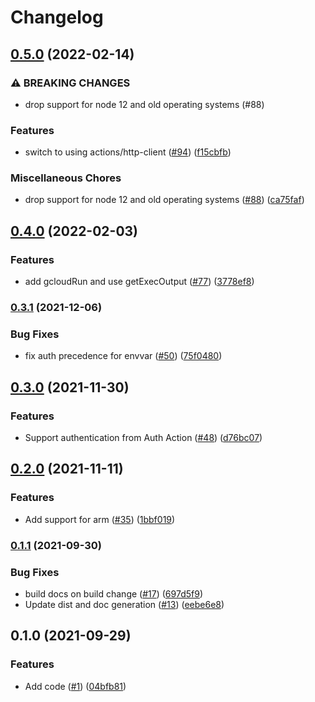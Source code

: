 # Changelog

## [0.5.0](https://www.github.com/google-github-actions/setup-cloud-sdk/compare/v0.4.0...v0.5.0) (2022-02-14)


### ⚠ BREAKING CHANGES

* drop support for node 12 and old operating systems (#88)

### Features

* switch to using actions/http-client ([#94](https://www.github.com/google-github-actions/setup-cloud-sdk/issues/94)) ([f15cbfb](https://www.github.com/google-github-actions/setup-cloud-sdk/commit/f15cbfb9aaf926ebf7c9869dd701e09d021c82c8))


### Miscellaneous Chores

* drop support for node 12 and old operating systems ([#88](https://www.github.com/google-github-actions/setup-cloud-sdk/issues/88)) ([ca75faf](https://www.github.com/google-github-actions/setup-cloud-sdk/commit/ca75faf4f650a0455ae0622a5fa9dd4a7f30d85d))

## [0.4.0](https://www.github.com/google-github-actions/setup-cloud-sdk/compare/v0.3.1...v0.4.0) (2022-02-03)


### Features

* add gcloudRun and use getExecOutput ([#77](https://www.github.com/google-github-actions/setup-cloud-sdk/issues/77)) ([3778ef8](https://www.github.com/google-github-actions/setup-cloud-sdk/commit/3778ef84102b620307c528ced79f0c5cbf11c71e))

### [0.3.1](https://www.github.com/google-github-actions/setup-cloud-sdk/compare/v0.3.0...v0.3.1) (2021-12-06)


### Bug Fixes

* fix auth precedence for envvar ([#50](https://www.github.com/google-github-actions/setup-cloud-sdk/issues/50)) ([75f0480](https://www.github.com/google-github-actions/setup-cloud-sdk/commit/75f04802b68546f53c1f05496f983a3e1cbb3650))

## [0.3.0](https://www.github.com/google-github-actions/setup-cloud-sdk/compare/v0.2.0...v0.3.0) (2021-11-30)


### Features

* Support authentication from Auth Action ([#48](https://www.github.com/google-github-actions/setup-cloud-sdk/issues/48)) ([d76bc07](https://www.github.com/google-github-actions/setup-cloud-sdk/commit/d76bc07c27d18f139ef42e5845c1f83f17947a09))

## [0.2.0](https://www.github.com/google-github-actions/setup-cloud-sdk/compare/v0.1.1...v0.2.0) (2021-11-11)


### Features

* Add support for arm ([#35](https://www.github.com/google-github-actions/setup-cloud-sdk/issues/35)) ([1bbf019](https://www.github.com/google-github-actions/setup-cloud-sdk/commit/1bbf01998fbfee5edfa04165770e4ecac87d9573))

### [0.1.1](https://www.github.com/google-github-actions/setup-cloud-sdk/compare/v0.1.0...v0.1.1) (2021-09-30)


### Bug Fixes

* build docs on build change ([#17](https://www.github.com/google-github-actions/setup-cloud-sdk/issues/17)) ([697d5f9](https://www.github.com/google-github-actions/setup-cloud-sdk/commit/697d5f94e2d798253d557204199ccf009be0f882))
* Update dist and doc generation ([#13](https://www.github.com/google-github-actions/setup-cloud-sdk/issues/13)) ([eebe6e8](https://www.github.com/google-github-actions/setup-cloud-sdk/commit/eebe6e8099ebdab45b0c0248bc5b259c971e6515))

## 0.1.0 (2021-09-29)


### Features

* Add code ([#1](https://www.github.com/google-github-actions/setup-cloud-sdk/issues/1)) ([04bfb81](https://www.github.com/google-github-actions/setup-cloud-sdk/commit/04bfb8147f79f3cfd9106fbcdca05758783c493d))
